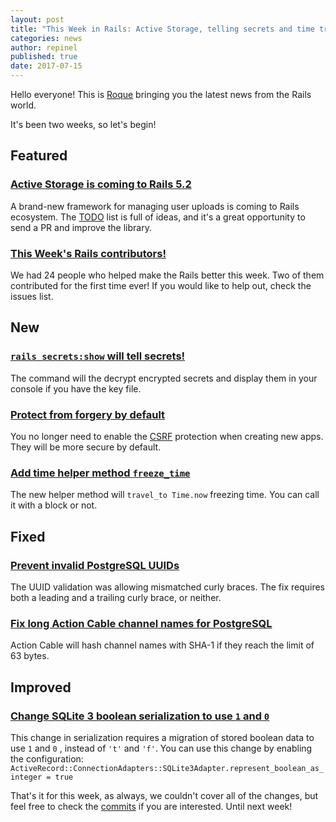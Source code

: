 ```yaml
---
layout: post
title: "This Week in Rails: Active Storage, telling secrets and time travelling!"
categories: news
author: repinel
published: true
date: 2017-07-15
---
```


Hello everyone! This is [Roque](https://twitter.com/repinel) bringing you the latest news from the Rails world.

It's been two weeks, so let's begin!

## Featured

### [Active Storage is coming to Rails 5.2](https://twitter.com/dhh/status/882965074767474688)

A brand-new framework for managing user uploads is coming to Rails ecosystem.
The [TODO](https://github.com/rails/activestorage#todos) list is full of ideas, and it's a great opportunity to send a PR and improve the library.

### [This Week's Rails contributors!](http://contributors.rubyonrails.org/contributors/in-time-window/20170707-20170715)

We had 24 people who helped make the Rails better this week. Two of them contributed for the first time ever! If you would like to help out, check the issues list.

## New

### [`rails secrets:show` will tell secrets!](https://github.com/rails/rails/pull/29695)

The command will the decrypt encrypted secrets and display them in your console if you have the key file.

### [Protect from forgery by default](https://github.com/rails/rails/pull/29742)

You no longer need to enable the [CSRF](http://guides.rubyonrails.org/security.html#cross-site-request-forgery-csrf) protection when creating new apps. They will be more secure by default.

### [Add time helper method `freeze_time`](https://github.com/rails/rails/pull/29681)

The new helper method will `travel_to Time.now` freezing time. You can call it with a block or not.

## Fixed

### [Prevent invalid PostgreSQL UUIDs](https://github.com/rails/rails/pull/29715)

The UUID validation was allowing mismatched curly braces.
The fix requires both a leading and a trailing curly brace, or neither.

### [Fix long Action Cable channel names for PostgreSQL](https://github.com/rails/rails/pull/29297)

Action Cable will hash channel names with SHA-1 if they reach the limit of 63 bytes.

## Improved

### [Change SQLite 3 boolean serialization to use `1` and `0`](https://github.com/rails/rails/pull/29699)

This change in serialization requires a migration of stored boolean data to use `1` and `0` , instead of `'t'` and `'f'`.
You can use this change by enabling the configuration:
`ActiveRecord::ConnectionAdapters::SQLite3Adapter.represent_boolean_as_integer = true`

That's it for this week, as always, we couldn't cover all of the changes, but feel free to check the [commits](https://github.com/rails/rails/compare/master@%7B2017-07-07%7D...@%7B2017-07-15%7D) if you are interested. Until next week!
